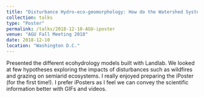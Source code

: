 ```yaml
---
title: "Disturbance Hydro-eco-geomorphology: How do the Watershed Systems Respond to Disturbances?"
collection: talks
type: "Poster"
permalink: /talks/2018-12-10-AGU-iposter
venue: "AGU Fall Meeting 2018"
date: 2018-12-10
location: "Washington D.C."
---
```


Presented the different ecohydrology models built with Landlab. We looked at few hypotheses exploring the impacts of disturbances such as wildfires and grazing on semiarid ecosystems. I really enjoyed preparing the iPoster (for the first time!). I prefer iPosters as I feel we can convey the scientific information better with GIFs and videos.